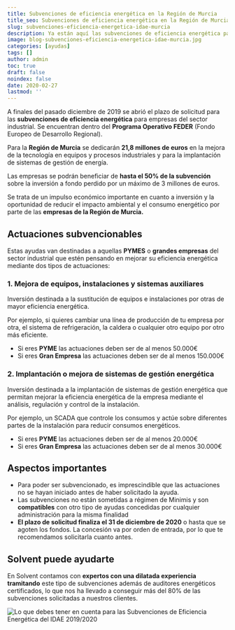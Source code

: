 ```yaml
---
title: Subvenciones de eficiencia energética en la Región de Murcia
title_seo: Subvenciones de eficiencia energética en la Región de Murcia - Ingeniería Solvent
slug: subvenciones-eficiencia-energetica-idae-murcia
description: Ya están aquí las subvenciones de eficiencia energética para empresas del sector industrial. Se encuentran dentro del Programa Operativo FEDER
image: blog-subvenciones-eficiencia-energetica-idae-murcia.jpg
categories: [ayudas]
tags: []
author: admin
toc: true
draft: false
noindex: false
date: 2020-02-27
lastmod: ''
---
```

A finales del pasado diciembre de 2019 se abrió el plazo de solicitud para las **subvenciones de eficiencia energética** para empresas del sector industrial. Se encuentran dentro del **Programa Operativo FEDER** (Fondo Europeo de Desarrollo Regional).

Para la **Región de Murcia** se dedicarán **21,8 millones de euros** en la mejora de la tecnología en equipos y procesos industriales y para la implantación de sistemas de gestión de energía.

Las empresas se podrán beneficiar de **hasta el 50% de la subvención** sobre la inversión a fondo perdido por un máximo de 3 millones de euros.

Se trata de un impulso económico importante en cuanto a inversión y la oportunidad de reducir el impacto ambiental y el consumo energético por parte de las **empresas de la Región de Murcia.**

## Actuaciones subvencionables

Estas ayudas van destinadas a aquellas **PYMES** o **grandes empresas** del sector industrial que estén pensando en mejorar su eficiencia energética mediante dos tipos de actuaciones:

### 1. Mejora de equipos, instalaciones y sistemas auxiliares

Inversión destinada a la sustitución de equipos e instalaciones por otras de mayor eficiencia energética.

Por ejemplo, si quieres cambiar una línea de producción de tu empresa por otra, el sistema de refrigeración, la caldera o cualquier otro equipo por otro más eficiente.

- Si eres **PYME** las actuaciones deben ser de al menos 50.000€
- Si eres **Gran Empresa** las actuaciones deben ser de al menos 150.000€

### 2. Implantación o mejora de sistemas de gestión energética

Inversión destinada a la implantación de sistemas de gestión energética que permitan mejorar la eficiencia energética de la empresa mediante el análisis, regulación y control de la instalación.

Por ejemplo, un SCADA que controle los consumos y actúe sobre diferentes partes de la instalación para reducir consumos energéticos.

- Si eres **PYME** las actuaciones deben ser de al menos 20.000€
- Si eres **Gran Empresa** las actuaciones deben ser de al menos 30.000€

## Aspectos importantes

- Para poder ser subvencionado, es imprescindible que las actuaciones no se hayan iniciado antes de haber solicitado la ayuda.
- Las subvenciones no están sometidas a régimen de Minimis y son **compatibles** con otro tipo de ayudas concedidas por cualquier administración para la misma finalidad
- **El plazo de solicitud finaliza el 31 de diciembre de 2020** o hasta que se agoten los fondos. La concesión va por orden de entrada, por lo que te recomendamos solicitarla cuanto antes.

## Solvent puede ayudarte

En Solvent contamos con **expertos con una dilatada experiencia tramitando** este tipo de subvenciones además de auditores energéticos certificados, lo que nos ha llevado a conseguir más del 80% de las subvenciones solicitadas a nuestros clientes.

![Lo que debes tener en cuenta para las Subvenciones de Eficiencia Energética del IDAE 2019/2020](https://www.youtube.com/watch?v=bk8y3yaqzis)
